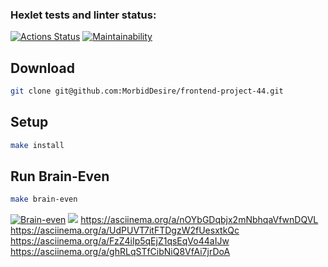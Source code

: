 ### Hexlet tests and linter status:

[![Actions Status](https://github.com/MorbidDesire/frontend-project-44/workflows/hexlet-check/badge.svg)](https://github.com/MorbidDesire/frontend-project-44/actions)
[![Maintainability](https://api.codeclimate.com/v1/badges/99ed9c3dc51e2d996625/maintainability)](https://codeclimate.com/github/MorbidDesire/frontend-project-44/maintainability)

## Download

```bash
git clone git@github.com:MorbidDesire/frontend-project-44.git
```

## Setup

```bash
make install
```

## Run Brain-Even

```bash
make brain-even
```

[![Brain-even](https://asciinema.org/a/pkKDQua5FsbZ0Em6hXBwNvmXH.svg)](https://asciinema.org/a/pkKDQua5FsbZ0Em6hXBwNvmXH)
<a href="https://asciinema.org/a/pkKDQua5FsbZ0Em6hXBwNvmXH" target="_blank"><img src="https://asciinema.org/a/pkKDQua5FsbZ0Em6hXBwNvmXH.svg" /></a>
https://asciinema.org/a/nOYbGDqbjx2mNbhqaVfwnDQVL
https://asciinema.org/a/UdPUVT7itFTDgzW2fUesxtkQc
https://asciinema.org/a/FzZ4iIp5qEjZ1qsEqVo44aIJw
https://asciinema.org/a/ghRLqSTfCibNiQ8VfAi7jrDoA
